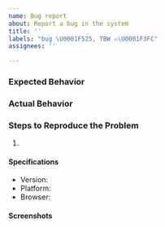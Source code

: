 ```yaml
---
name: Bug report
about: Report a bug in the system
title: ''
labels: "bug \U0001F525, TBW ✍\U0001F3FC"
assignees: ''

---
```


### Expected Behavior


### Actual Behavior


### Steps to Reproduce the Problem

  1.

#### Specifications

  - Version:
  - Platform:
  - Browser:

#### Screenshots
